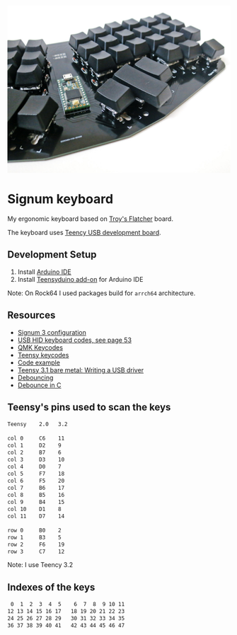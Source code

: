 ![How the keyboard looks](img/keyboard-right.jpg)

# Signum keyboard
My ergonomic keyboard based on [Troy's Flatcher](http://troyfletcher.net) board.

The keyboard uses [Teency USB development board](https://www.pjrc.com/teensy/).

## Development Setup
1. Install [Arduino IDE](//www.arduino.cc)
2. Install [Teensyduino add-on](https://www.pjrc.com/teensy/teensyduino.html) for Arduino IDE

Note: On Rock64 I used packages build for `arrch64` architecture.

## Resources
* [Signum 3 configuration](http://troyfletcher.net/config.html)
* [USB HID keyboard codes, see page 53](https://www.usb.org/sites/default/files/documents/hut1_12v2.pdf)
* [QMK Keycodes](https://docs.qmk.fm/#/keycodes)
* [Teensy keycodes](https://www.pjrc.com/teensy/td_keyboard.html)
* [Code example](https://gist.github.com/huytd/8dabf762a868b86d2aa597b878e53df0)
* [Teensy 3.1 bare metal: Writing a USB driver](http://kevincuzner.com/2014/12/12/teensy-3-1-bare-metal-writing-a-usb-driver/)
* [Debouncing](https://www.embedded.com/electronics-blogs/break-points/4024981/My-favorite-software-debouncers)
* [Debounce in C](https://github.com/tcleg/Button_Debouncer)

## Teensy's pins used to scan the keys
```
Teensy    2.0   3.2

col 0     C6    11
col 1     D2    9
col 2     B7    6
col 3     D3    10
col 4     D0    7
col 5     F7    18
col 6     F5    20
col 7     B6    17
col 8     B5    16
col 9     B4    15
col 10    D1    8
col 11    D7    14

row 0     B0    2
row 1     B3    5
row 2     F6    19
row 3     C7    12
```
Note: I use Teency 3.2

## Indexes of the keys
```
 0  1  2  3  4  5    6  7  8  9 10 11
12 13 14 15 16 17   18 19 20 21 22 23
24 25 26 27 28 29   30 31 32 33 34 35
36 37 38 39 40 41   42 43 44 45 46 47
```

